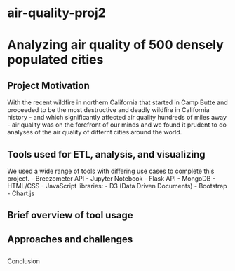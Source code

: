 # air-quality-proj2
<h1>Analyzing air quality of 500 densely populated cities</h1>
<h2>Project Motivation</h2>
<p>
With the recent wildfire in northern California that started in Camp Butte and proceeded to be the most destructive and deadly wildfire in California history - and which significantly affected air quality hundreds of miles away - air quality was on the forefront of our minds and we found it prudent to do analyses of the air quality of differnt cities around the world.
</p>

<h2>Tools used for ETL, analysis, and visualizing</h2>
<p>
We used a wide range of tools with differing use cases to complete this project.
  - Breezometer API
  - Jupyter Notebook
  - Flask API
  - MongoDB
  - HTML/CSS
  - JavaScript libraries:
    - D3 (Data Driven Documents)
    - Bootstrap
    - Chart.js
</p>  

<h2>
Brief overview of tool usage
</h2>


<h2>
Approaches and challenges
</h2>


<h2></h2>
Conclusion
<h2></h2>
